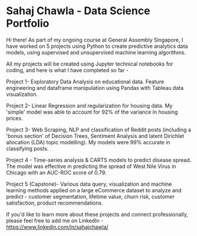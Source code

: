 # Sahaj Chawla - Data Science Portfolio

Hi there! As part of my ongoing course at General Assembly Singapore, I have worked on 5 projects using Python to create predictive analytics data models, using supervised and unsupervised machine learning algorithms.  

All my projects will be created using Jupyter technical notebooks for coding, and here is what I have completed so far -

Project 1- Exploratory Data Analysis on educational data. Feature engineering and dataframe manipulation using Pandas with Tableau data visualization.   

Project 2- Linear Regression and regularization for housing data. My 'simple' model was able to account for 92% of the variance in housing prices.  

Project 3- Web Scraping, NLP and classification of Reddit posts (including a 'bonus section' of Decision Trees, Sentiment Analysis and latent Dirichlet allocation (LDA) topic modelling). My models were 99% accurate in classifying posts.  

Project 4 - Time-series analysis & CARTS models to predict disease spread. The model was effective in predicting the spread of West Nile Virus in Chicago with an AUC-ROC score of 0.79.  

Project 5 (Capstone)- Various data query, visualization and machine learning methods applied on a large eCommerce dataset to analyze and predict - customer segmentation, lifetime value, churn risk, customer satisfaction, product recommendations.  


If you'd like to learn more about these projects and connect professionally, please feel free to add me on LinkedIn - https://www.linkedin.com/in/sahajchawla/ 
